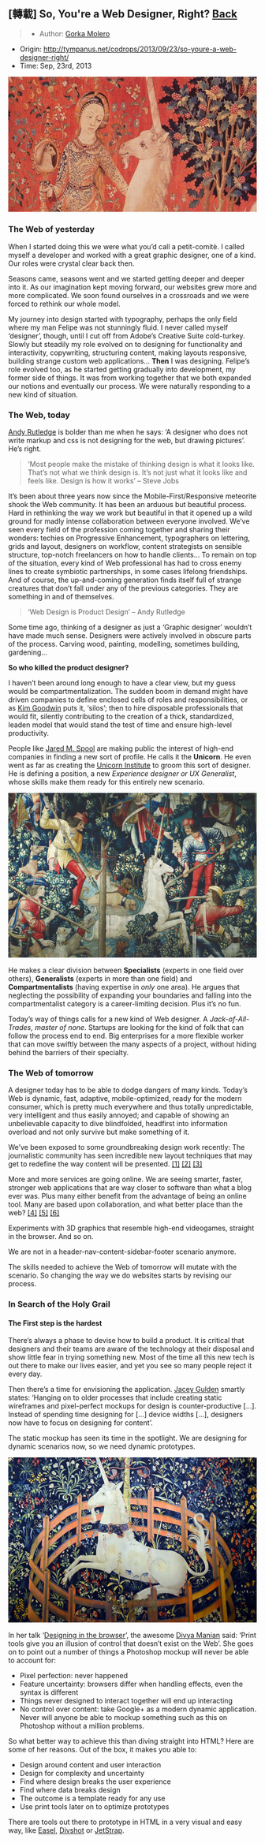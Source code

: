 ## [轉載] So, You're a Web Designer, Right? [Back](./../post.md)

> - Author: [Gorka Molero](https://github.com/gorkamolero)
- Origin: http://tympanus.net/codrops/2013/09/23/so-youre-a-web-designer-right/
- Time: Sep, 23rd, 2013

![](./Unicorn.jpg)

### The Web of yesterday

When I started doing this we were what you’d call a petit-comitè. I called myself a developer and worked with a great graphic designer, one of a kind. Our roles were crystal clear back then.

Seasons came, seasons went and we started getting deeper and deeper into it. As our imagination kept moving forward, our websites grew more and more complicated. We soon found ourselves in a crossroads and we were forced to rethink our whole model.

My journey into design started with typography, perhaps the only field where my man Felipe was not stunningly fluid. I never called myself ‘designer’, though, until I cut off from Adobe’s Creative Suite cold-turkey. Slowly but steadily my role evolved on to designing for functionality and interactivity, copywriting, structuring content, making layouts responsive, building strange custom web applications… **Then** I was designing. Felipe’s role evolved too, as he started getting gradually into development, my former side of things. It was from working together that we both expanded our notions and eventually our process. We were naturally responding to a new kind of situation.

### The Web, today

[Andy Rutledge](http://twitter.com/andyrutledge) is bolder than me when he says: ‘A designer who does not write markup and css is not designing for the web, but drawing pictures’. He’s right.

> ‘Most people make the mistake of thinking design is what it looks like. That’s not what we think design is. It’s not just what it looks like and feels like. Design is how it works’ – Steve Jobs

It’s been about three years now since the Mobile-First/Responsive meteorite shook the Web community. It has been an arduous but beautiful process. Hard in rethinking the way we work but beautiful in that it opened up a wild ground for madly intense collaboration between everyone involved. We’ve seen every field of the profession coming together and sharing their wonders: techies on Progressive Enhancement, typographers on lettering, grids and layout, designers on workflow, content strategists on sensible structure, top-notch freelancers on how to handle clients… To remain on top of the situation, every kind of Web professional has had to cross enemy lines to create symbiotic partnerships, in some cases lifelong friendships. And of course, the up-and-coming generation finds itself full of strange creatures that don’t fall under any of the previous categories. They are something in and of themselves.

> ‘Web Design is Product Design’ – Andy Rutledge

Some time ago, thinking of a designer as just a ‘Graphic designer’ wouldn’t have made much sense. Designers were actively involved in obscure parts of the process. Carving wood, painting, modelling, sometimes building, gardening…

**So who killed the product designer?**

I haven’t been around long enough to have a clear view, but my guess would be compartmentalization. The sudden boom in demand might have driven companies to define enclosed cells of roles and responsibilities, or as [Kim Goodwin](http://twitter.com/kimgoodwin) puts it, ‘silos’; then to hire disposable professionals that would fit, silently contributing to the creation of a thick, standardized, leaden model that would stand the test of time and ensure high-level productivity.

People like [Jared M. Spool](http://twitter.com/jmspool) are making public the interest of high-end companies in finding a new sort of profile. He calls it the **Unicorn**. He even went as far as creating the [Unicorn Institute](http://unicorninstitute.com/) to groom this sort of designer. He is defining a position, a new *Experience designer or UX Generalist*, whose skills make them ready for this entirely new scenario.

![](./unicorn01.jpg)

He makes a clear division between **Specialists** (experts in one field over others), **Generalists** (experts in more than one field) and **Compartmentalists** (having expertise in *only* one area). He argues that neglecting the possibility of expanding your boundaries and falling into the compartmentalist category is a career-limiting decision. Plus it’s no fun.

Today’s way of things calls for a new kind of Web designer. A *Jack-of-All-Trades, master of none*. Startups are looking for the kind of folk that can follow the process end to end. Big enterprises for a more flexible worker that can move swiftly between the many aspects of a project, without hiding behind the barriers of their specialty.

### The Web of tomorrow

A designer today has to be able to dodge dangers of many kinds. Today’s Web is dynamic, fast, adaptive, mobile-optimized, ready for the modern consumer, which is pretty much everywhere and thus totally unpredictable, very intelligent and thus easily annoyed; and capable of showing an unbelievable capacity to dive blindfolded, headfirst into information overload and not only survive but make something of it.

We’ve been exposed to some groundbreaking design work recently:
The journalistic community has seen incredible new layout techniques that may get to redefine the way content will be presented. [[1]](http://tympanus.net/codrops/2013/09/23/so-youre-a-web-designer-right/#ref1_natgeo) [[2]](http://tympanus.net/codrops/2013/09/23/so-youre-a-web-designer-right/#ref2_bloomsberg) [[3]](http://tympanus.net/codrops/2013/09/23/so-youre-a-web-designer-right/#ref3_teehanlax)

More and more services are going online. We are seeing smarter, faster, stronger web applications that are way closer to software than what a blog ever was. Plus many either benefit from the advantage of being an online tool. Many are based upon collaboration, and what better place than the web?
[[4]](http://tympanus.net/codrops/2013/09/23/so-youre-a-web-designer-right/#ref4_storify) [[5]](http://tympanus.net/codrops/2013/09/23/so-youre-a-web-designer-right/#ref5_spotify) [[6]](http://tympanus.net/codrops/2013/09/23/so-youre-a-web-designer-right/#ref6_editorially)

Experiments with 3D graphics that resemble high-end videogames, straight in the browser. And so on.

We are not in a header-nav-content-sidebar-footer scenario anymore.

The skills needed to achieve the Web of tomorrow will mutate with the scenario. So changing the way we do websites starts by revising our process.

### In Search of the Holy Grail

#### The First step is the hardest

There’s always a phase to devise how to build a product. It is critical that designers and their teams are aware of the technology at their disposal and show little fear in trying something new. Most of the time all this new tech is out there to make our lives easier, and yet you see so many people reject it every day.

Then there’s a time for envisioning the application.
[Jacey Gulden](http://twitter.com/JaceyLeigh) smartly states: ‘Hanging on to older processes that include creating static wireframes and pixel-perfect mockups for design is counter-productive […]. Instead of spending time designing for […] device widths […], designers now have to focus on designing for content’.

The static mockup has seen its time in the spotlight. We are designing for dynamic scenarios now, so we need dynamic prototypes.

![](./unicorn03.jpg)

In her talk ‘[Designing in the browser](http://www.youtube.com/watch?v=h52uumn3sZc)’, the awesome [Divya Manian](http://twitter.com/divya) said: ‘Print tools give you an illusion of control that doesn’t exist on the Web’. She goes on to point out a number of things a Photoshop mockup will never be able to account for:

- Pixel perfection: never happened
- Feature uncertainty: browsers differ when handling effects, even the syntax is different
- Things never designed to interact together will end up interacting
- No control over content: take Google+ as a modern dynamic application. Never will anyone be able to mockup something such as this on Photoshop without a million problems.

So what better way to achieve this than diving straight into HTML? Here are some of her reasons. Out of the box, it makes you able to:

- Design around content and user interaction
- Design for complexity and uncertainty
- Find where design breaks the user experience
- Find where data breaks design
- The outcome is a template ready for any use
- Use print tools later on to optimize prototypes

There are tools out there to prototype in HTML in a very visual and easy way, like [Easel](http://www.easel.io/), [Divshot](http://www.divshot.com/) or [JetStrap](http://jetstrap.com/).
